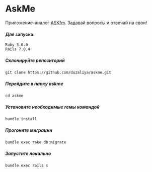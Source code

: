 # AskMe

Приложение-аналог [ASKfm](https://ru.wikipedia.org/wiki/ASKfm). Задавай вопросы и отвечай на свои!

#### Для запуска:

```
Ruby 3.0.0
Rails 7.0.4
```

##### Склонируйте репозиторий

```
git clone https://github.com/duzaliya/askme.git
```

##### Перейдите в папку askme

```
cd askme
```

##### Установите необходимые гемы командой

```
bundle install
```

##### Прогоните миграции

```
bundle exec rake db:migrate
```

##### Запустите локально

```
bundle exec rails s
```
